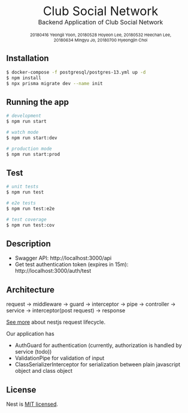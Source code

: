 <div style="font-size:32px" align="center">Club Social Network</div>
<div style="font-size:16px" align="center">
Backend Application of Club Social Network
</div>
<br>
<div style="font-size:11px" align="center">
<span>20180416 Yeongil Yoon</span>,
<span>20180528 Hoyeon Lee</span>,
<span>20180532 Heechan Lee</span>,<br>
<span>20180634 Mingyu Jo</span>,
<span>20180700 Hyeongjin Choi</span>
</div>

## Installation

```bash
$ docker-compose -f postgresql/postgres-13.yml up -d
$ npm install
$ npx prisma migrate dev --name init
```

## Running the app

```bash
# development
$ npm run start

# watch mode
$ npm run start:dev

# production mode
$ npm run start:prod
```

## Test

```bash
# unit tests
$ npm run test

# e2e tests
$ npm run test:e2e

# test coverage
$ npm run test:cov
```

## Description

- Swagger API: http://localhost:3000/api
- Get test authentication token (expires in 15m): http://localhost:3000/auth/test

## Architecture

request -> middleware -> guard -> interceptor -> pipe -> controller -> service -> interceptor(post request) -> response

[See more](https://docs.nestjs.com/faq/request-lifecycle) about nestjs request lifecycle.

Our application has

- AuthGuard for authentication (currently, authorization is handled by service (todo))
- ValidationPipe for validation of input
- ClassSerializerInterceptor for serialization between plain javascript object and class object

## License

Nest is [MIT licensed](LICENSE).
